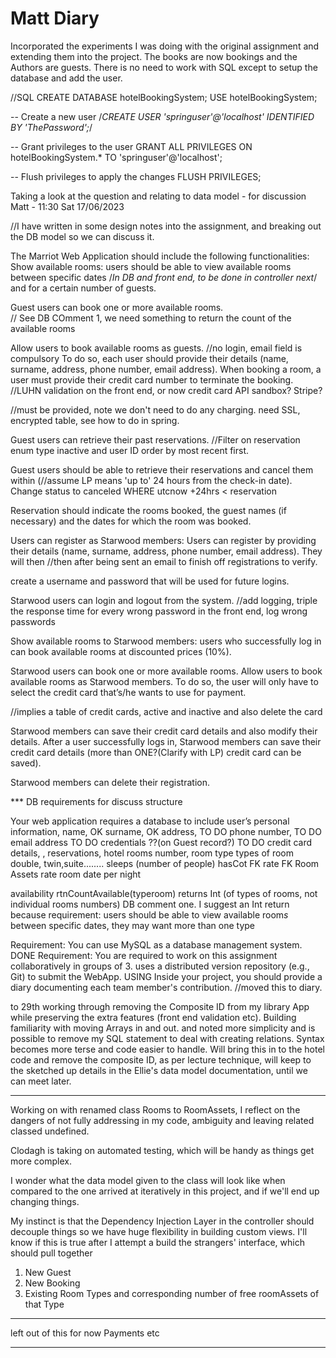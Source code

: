 # Matt Diary

Incorporated the experiments I was doing with the original assignment and extending them into
the project. The books are now bookings and the Authors are guests. There is no need to work with SQL except to
setup the database and add the user.

//SQL
CREATE DATABASE hotelBookingSystem;
USE hotelBookingSystem;

-- Create a new user
/*CREATE USER 'springuser'@'localhost' IDENTIFIED BY 'ThePassword';*/

-- Grant privileges to the user
GRANT ALL PRIVILEGES ON hotelBookingSystem.* TO 'springuser'@'localhost';

-- Flush privileges to apply the changes
FLUSH PRIVILEGES;


Taking a look at the question and relating to data model - for discussion
Matt - 11:30 Sat 17/06/2023

//I have written in some design notes into the assignment, and breaking out the DB model so we can discuss it.

The Marriot Web Application should include the following functionalities:
Show available rooms: users should be able to view available rooms 
between specific dates   /*In DB and front end, to be done in  controller next*/
and for a certain number of guests.

Guest users can book one or more available rooms.  
// See DB COmment 1, we need something to return the count of the available rooms

Allow users to book available rooms as guests. 
//no login, email field is compulsory
To do so, each user should provide their details (name, surname, address, phone number, email address). When booking a room, a user must provide their credit card number to terminate the booking.
//LUHN validation on the front end, or now credit card API sandbox? Stripe?


//must be provided, note we don't need to do any charging. need SSL, encrypted table, see how to do in spring.

Guest users can retrieve their past reservations. 
//Filter on reservation enum type inactive and user ID order by most recent first.

Guest users should be able to retrieve their reservations and cancel them within (//assume LP means 'up to' 24 hours from the check-in date). 
Change status to canceled WHERE utcnow +24hrs < reservation

Reservation should indicate the rooms booked, the guest names (if necessary) and the dates for which the room was booked.

Users can register as Starwood members: Users can register by providing their details (name, surname, address, phone number, email address). They will then
//then after being sent an email to finish off registrations to verify.

create a username and password that will be used for future logins.

Starwood users can login and logout from the system.
//add logging, triple the response time for every wrong password in the front end, log wrong passwords

Show available rooms to Starwood members:  users who successfully log in can book available rooms at discounted prices (10%).

Starwood users can book one or more available rooms. Allow users to book available rooms as Starwood members. To do so, the user will only have to select the credit card that’s/he wants to use for payment.

//implies a table of credit cards, active and inactive and also delete the card

Starwood members can save their credit card details and also modify their details. After a user successfully logs in, Starwood members can save their credit card details (more than ONE?(Clarify with LP) credit card can be saved).

Starwood members can delete their registration.

*** DB requirements for discuss structure

Your web application requires a database
to include user’s 
personal information,
       name, OK
       surname, OK
       address, TO DO
       phone number, TO DO
       email address TO DO
       credentials ??(on Guest record?) TO DO
credit card details, , 
reservations, 
hotel rooms
    number, room type
types of room
    double, twin,suite........
    sleeps (number of people)
    hasCot
    FK rate
    FK Room Assets
rate 
    room date per night

availability 
    rtnCountAvailable(typeroom) returns Int
(of types of rooms, not individual rooms numbers) DB comment one. I suggest an Int return because
        requirement:
        users should be able to view available room*s*
        between specific dates, they may want more than one type
      
Requirement: You can use MySQL as a database management system. DONE
Requirement: You are required to work on this assignment collaboratively in groups of 3.
uses a distributed version repository (e.g., Git) to submit the WebApp. USING
Inside your project, you should provide a diary documenting each team member's contribution.
//moved this to diary.


to 29th working through removing the Composite ID from my library App while preserving the 
extra features (front end validation etc). Building familiarity with moving Arrays in and out.
and noted more simplicity and is possible to remove my SQL statement
to deal with creating relations. Syntax becomes more terse and code easier to 
handle. Will bring this in to the hotel code and remove the composite ID, as per lecture technique, 
will keep to the sketched up details in the Ellie's data model documentation, until we can meet later.

----

Working on with renamed class Rooms to RoomAssets, I reflect on the dangers of not fully
addressing in my code, ambiguity and leaving related classed undefined. 

Clodagh is taking on automated testing, 
which will be handy as things get more complex.

I wonder what the data model given to the class will look like when compared to the one arrived at iteratively 
in this project, and if we'll end up changing things. 

My instinct is that the Dependency Injection Layer 
in the controller should decouple things so we have 
huge flexibility in building custom views.
I'll know if this is true after I attempt a build the strangers' interface, which should pull together
1. New Guest 
2. New Booking
3. Existing Room Types and corresponding number of free roomAssets of that Type
----
left out of this for now
Payments etc



----

